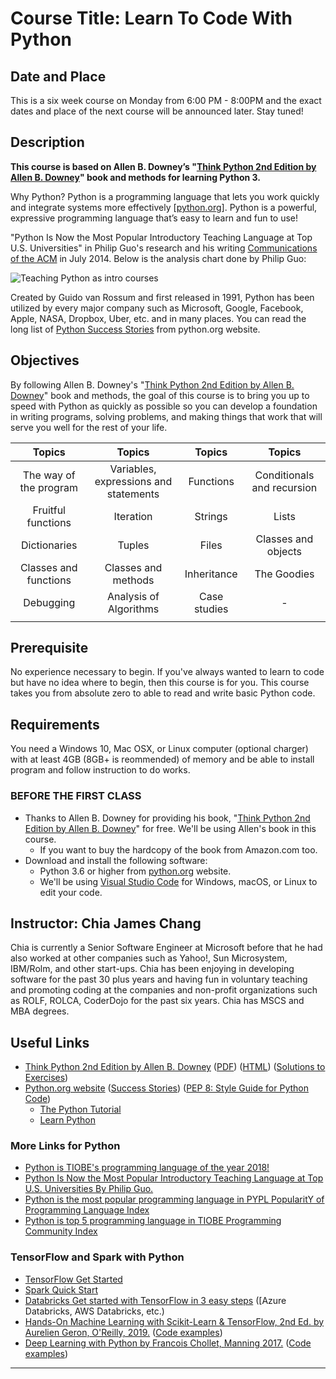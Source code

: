 # Course Title: Learn To Code With Python

## Date and Place
This is a six week course on Monday from 6:00 PM - 8:00PM and the exact dates and place of the next course will be announced later. Stay tuned!

## Description
**This course is based on Allen B. Downey’s "[Think Python 2nd Edition by Allen B. Downey](https://greenteapress.com/wp/think-python-2e/)" book and methods for learning Python 3.**

Why Python? Python is a programming language that lets you work quickly and integrate systems more effectively [[python.org](https://www.python.org/)]. Python is a powerful, expressive programming language that’s easy to learn and fun to use! 

"Python Is Now the Most Popular Introductory Teaching Language at Top U.S. Universities" in Philip Guo's research and his writing [Communications of the ACM](https://cacm.acm.org/blogs/blog-cacm/176450-python-is-now-the-most-popular-introductory-teaching-language-at-top-u-s-universities/fulltext) in July 2014. Below is the analysis chart done by Philip Guo:

![Teaching Python as intro courses](https://cacm.acm.org/system/assets/0001/6722/Top39-700.4.png "Number of top 39 US CS departments that use each language to teach introductory courses")

Created by Guido van Rossum and first released in 1991, Python has been utilized by every major company such as Microsoft, Google, Facebook, Apple, NASA, Dropbox, Uber, etc. and in many places. You can read the long list of [Python Success Stories](https://www.python.org/about/success/) from python.org website.

## Objectives
By following Allen B. Downey's "[Think Python 2nd Edition by Allen B. Downey](https://greenteapress.com/wp/think-python-2e/)" book and methods, the goal of this course is to bring you up to speed with Python as quickly as possible so you can develop a foundation in writing programs, solving problems, and making things that work that will serve you well for the rest of your life.

| Topics | Topics | Topics | Topics |
|:------:|:------:|:------:|:------:|
| The way of the program | Variables, expressions and statements | Functions | Conditionals and recursion |
| Fruitful functions | Iteration | Strings | Lists |
| Dictionaries | Tuples | Files | Classes and objects |
| Classes and functions | Classes and methods | Inheritance | The Goodies |
| Debugging | Analysis of Algorithms | Case studies | - |
|||||

## Prerequisite
No experience necessary to begin. If you've always wanted to learn to code but have no idea where to begin, then this course is for you. This course takes you from absolute zero to able to read and write basic Python code.

## Requirements
You need a Windows 10, Mac OSX, or Linux computer (optional charger) with at least 4GB (8GB+ is reommended) of memory and be able to install program and follow instruction to do works.

### BEFORE THE FIRST CLASS
* Thanks to Allen B. Downey for providing his book, "[Think Python 2nd Edition by Allen B. Downey](https://greenteapress.com/wp/think-python-2e/)" for free. We'll be using Allen's book in this course.
    * If you want to buy the hardcopy of the book from Amazon.com too.
* Download and install the following software:
    * Python 3.6 or higher from [python.org](https://www.python.org/) website.
    * We'll be using [Visual Studio Code](https://code.visualstudio.com/) for Windows, macOS, or Linux to edit your code.

## Instructor: Chia James Chang
Chia is currently a Senior Software Engineer at Microsoft before that he had also worked at other companies such as Yahoo!, Sun Microsystem, IBM/Rolm, and other start-ups. Chia has been enjoying in developing software for the past 30 plus years and having fun in voluntary teaching and promoting coding at the companies and non-profit organizations such as ROLF, ROLCA, CoderDojo for the past six years. Chia has MSCS and MBA degrees.

## Useful Links
* [Think Python 2nd Edition by Allen B. Downey](https://greenteapress.com/wp/think-python-2e/)
    ([PDF](http://greenteapress.com/thinkpython2/thinkpython2.pdf))
    ([HTML](http://greenteapress.com/thinkpython2/html/index.html))
    ([Solutions to Exercises](https://github.com/AllenDowney/ThinkPython2/tree/master/code))
* [Python.org website](https://www.python.org/)
    ([Success Stories](https://www.python.org/about/success/))
    ([PEP 8: Style Guide for Python Code](https://www.python.org/dev/peps/pep-0008/))
    * [The Python Tutorial](https://docs.python.org/3/tutorial/index.html)
    * [Learn Python](http://learnpython.org/)

### More Links for Python
* [Python is TIOBE's programming language of the year 2018!](https://www.tiobe.com/tiobe-index/)
* [Python Is Now the Most Popular Introductory Teaching Language at Top U.S. Universities By Philip Guo.](https://cacm.acm.org/blogs/blog-cacm/176450-python-is-now-the-most-popular-introductory-teaching-language-at-top-u-s-universities/fulltext)
* [Python is the most popular programming language in PYPL PopularitY of Programming Language Index](http://pypl.github.io/PYPL.html)
* [Python is top 5 programming language in TIOBE Programming Community Index](https://www.tiobe.com/tiobe-index/)

### TensorFlow and Spark with Python
* [TensorFlow Get Started](https://www.tensorflow.org/tutorials/)
* [Spark Quick Start](http://spark.apache.org/docs/latest/quick-start.html)
* [Databricks Get started with TensorFlow in 3 easy steps](https://databricks.com/tensorflow/getting-started-with-tensorflow-and-databricks) ([Azure Databricks, AWS Databricks, etc.)
* [Hands-On Machine Learning with Scikit-Learn & TensorFlow, 2nd Ed. by Aurelien Geron, O'Reilly, 2019.](https://www.amazon.com/Hands-Machine-Learning-Scikit-Learn-TensorFlow/dp/1492032646/ref=sr_1_4?ie=UTF8&qid=1546027817&sr=8-4&keywords=Hands-On+Machine+Learning+with+Scikit-Learn+%26+TensorFlow) ([Code examples](https://github.com/ageron/handson-ml.git))
* [Deep Learning with Python by Francois Chollet, Manning 2017.](https://www.amazon.com/Deep-Learning-Python-Francois-Chollet/dp/1617294438/ref=sr_1_cc_1?s=aps&ie=UTF8&qid=1544150024&sr=1-1-catcorr&keywords=deep+learning+with+python) ([Code examples](https://github.com/fchollet/deep-learning-with-python-notebooks))
 
---
